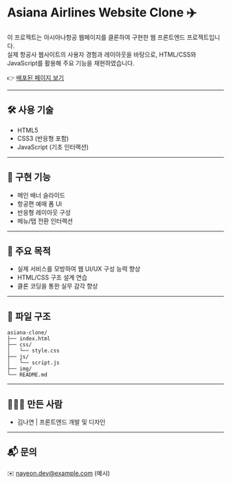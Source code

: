 # Asiana Airlines Website Clone ✈️

이 프로젝트는 아시아나항공 웹페이지를 클론하여 구현한 웹 프론트엔드 프로젝트입니다.  
실제 항공사 웹사이트의 사용자 경험과 레이아웃을 바탕으로, HTML/CSS와 JavaScript를 활용해 주요 기능을 재현하였습니다.

👉 [배포된 페이지 보기](http://kny.dothome.co.kr/project3/)

---

## 🛠️ 사용 기술

- HTML5
- CSS3 (반응형 포함)
- JavaScript (기초 인터랙션)

---

## 🧩 구현 기능

- 메인 배너 슬라이드
- 항공편 예매 폼 UI
- 반응형 레이아웃 구성
- 메뉴/탭 전환 인터랙션

---

## 📌 주요 목적

- 실제 서비스를 모방하여 웹 UI/UX 구성 능력 향상
- HTML/CSS 구조 설계 연습
- 클론 코딩을 통한 실무 감각 향상

---

## 📂 파일 구조

```
asiana-clone/
├── index.html
├── css/
│   └── style.css
├── js/
│   └── script.js
├── img/
└── README.md
```

---

## 🙋🏻‍♀️ 만든 사람

- 김나연 | 프론트엔드 개발 및 디자인

---

## 📬 문의

✉️ nayeon.dev@example.com (예시)
